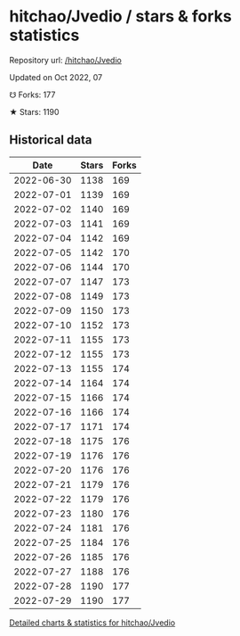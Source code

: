 # hitchao/Jvedio / stars & forks statistics

Repository url: [/hitchao/Jvedio](https://github.com/hitchao/Jvedio)

Updated on Oct 2022, 07

☋ Forks: 177

★ Stars: 1190

## Historical data
| Date | Stars | Forks |
|------|-------|-------|
| 2022-06-30 | 1138 | 169 | 
| 2022-07-01 | 1139 | 169 | 
| 2022-07-02 | 1140 | 169 | 
| 2022-07-03 | 1141 | 169 | 
| 2022-07-04 | 1142 | 169 | 
| 2022-07-05 | 1142 | 170 | 
| 2022-07-06 | 1144 | 170 | 
| 2022-07-07 | 1147 | 173 | 
| 2022-07-08 | 1149 | 173 | 
| 2022-07-09 | 1150 | 173 | 
| 2022-07-10 | 1152 | 173 | 
| 2022-07-11 | 1155 | 173 | 
| 2022-07-12 | 1155 | 173 | 
| 2022-07-13 | 1155 | 174 | 
| 2022-07-14 | 1164 | 174 | 
| 2022-07-15 | 1166 | 174 | 
| 2022-07-16 | 1166 | 174 | 
| 2022-07-17 | 1171 | 174 | 
| 2022-07-18 | 1175 | 176 | 
| 2022-07-19 | 1176 | 176 | 
| 2022-07-20 | 1176 | 176 | 
| 2022-07-21 | 1179 | 176 | 
| 2022-07-22 | 1179 | 176 | 
| 2022-07-23 | 1180 | 176 | 
| 2022-07-24 | 1181 | 176 | 
| 2022-07-25 | 1184 | 176 | 
| 2022-07-26 | 1185 | 176 | 
| 2022-07-27 | 1188 | 176 | 
| 2022-07-28 | 1190 | 177 | 
| 2022-07-29 | 1190 | 177 | 


[Detailed charts & statistics for hitchao/Jvedio](https://reviewgithub.com/rep/hitchao/Jvedio)

